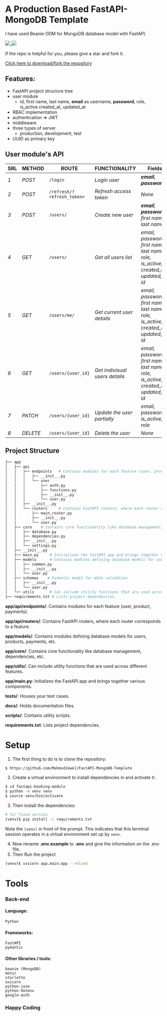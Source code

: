 # A Production Based FastAPI-MongoDB Template
I have used Beanie ODM for MongoDB database model with FastAPI.
<p>
    <a href="https://github.com/MahmudJewel/FastAPI-MongoDB-Template/fork">
        <img src="https://img.shields.io/github/forks/MahmudJewel/FastAPI-MongoDB-Template.svg?style=social&label=Fork" />
    </a>
    <a href="https://github.com/MahmudJewel/FastAPI-MongoDB-Template/fork">
        <img src="https://img.shields.io/github/stars/MahmudJewel/FastAPI-MongoDB-Template.svg?style=social&label=Stars" />
    </a>
    <!-- <a href="https://github.com/MahmudJewel/FastAPI-MongoDB-Template/fork">
        <img src="https://img.shields.io/nuget/dt/Azylee.Core.svg" />
    </a> -->
</p>
<p>
    If the repo is helpful for you, please give a star and fork it.
</p>
<a href="https://github.com/MahmudJewel/FastAPI-MongoDB-Template/fork">
    Click here to download/fork the repository
</a>

## Features:
* FastAPI project structure tree
* user module
    - id, first name, last name, **email** as username, **password**, role, is_active created_at, updated_at 
* RBAC implementation
* authentication => JWT
* middleware
* three types of server
    - production, development, test
* UUID as primary key

## User module's API
| SRL | METHOD | ROUTE | FUNCTIONALITY | Fields | Access | 
| ------- | ------- | ----- | ------------- | ------------- |------------- |
| *1* | *POST* | ```/login``` | _Login user_| _**email**, **password**_| _All User_|
| *2* | *POST* | ```/refresh/?refresh_token=``` | _Refresh access token_| _None_| _All User_|
| *3* | *POST* | ```/users/``` | _Create new user_|_**email**, **password**, first name, last name_| _Anyone_|
| *4* | *GET* | ```/users/``` | _Get all users list_|_email, password, first name, last name, role, is_active, created_at, updated_at, id_|_Admin_|
| *5* | *GET* | ```/users/me/``` | _Get current user details_|_email, password, first name, last name, role, is_active, created_at, updated_at, id_|_Any User_|
| *6* | *GET* | ```/users/{user_id}``` | _Get indivisual users details_|_email, password, first name, last name, role, is_active, created_at, updated_at, id_|_Admin or owner_|
| *7* | *PATCH* | ```/users/{user_id}``` | _Update the user partially_|_email, password, is_active, role_|_Admin or owner_|
| *8* | *DELETE* | ```/users/{user_id}``` | _Delete the user_|_None_|_Admin_|

## Project Structure
```sh
├── app
│   ├── api
│   │   ├── endpoints   # Contains modules for each feature (user, product, payments).
│   │   │   ├── __init__.py
│   │   │   └── user
│   │   │       ├── auth.py
│   │   │       ├── functions.py
│   │   │       ├── __init__.py
│   │   │       └── user.py
│   │   ├── __init__.py
│   │   └── routers     # Contains FastAPI routers, where each router corresponds to a feature.
│   │       ├── main_router.py
│   │       ├── __init__.py
│   │       └── user.py
│   ├── core    # Contains core functionality like database management, dependencies, etc. 
│   │   ├── database.py
│   │   ├── dependencies.py
│   │   ├── __init__.py
│   │   └── settings.py
│   ├── __init__.py
│   ├── main.py     # Initializes the FastAPI app and brings together various components.
│   ├── models      # Contains modules defining database models for users, products, payments, etc.
│   │   ├── common.py
│   │   ├── __init__.py
│   │   └── user.py
│   ├── schemas    # Pydantic model for data validation
│   │   ├── __init__.py
│   │   └── user.py
│   └── utils       # Can include utility functions that are used across different features.
├── requirements.txt # Lists project dependencies.
```
**app/api/endpoints/**: Contains modules for each feature (user, product, payments).

**app/api/routers/**: Contains FastAPI routers, where each router corresponds to a feature.

**app/models/**: Contains modules defining database models for users, products, payments, etc.

**app/core/**: Contains core functionality like database management, dependencies, etc.

**app/utils/**: Can include utility functions that are used across different features.

**app/main.py**: Initializes the FastAPI app and brings together various components.

**tests/**: Houses your test cases.

**docs/**: Holds documentation files.

**scripts/**: Contains utility scripts.

**requirements.txt**: Lists project dependencies.


# Setup
1. The first thing to do is to clone the repository:
```sh
$ https://github.com/MahmudJewel/FastAPI-MongoDB-Template
```

2. Create a virtual environment to install dependencies in and activate it:
```sh
$ cd fastapi-booking-module
$ python -m venv venv
$ source venv/bin/activate
```
3. Then install the dependencies:
```sh
# for fixed version
(venv)$ pip install -r requirements.txt
```
Note the `(venv)` in front of the prompt. This indicates that this terminal
session operates in a virtual environment set up by `venv`.

4. Now rename **.env.example** to **.env** and give the information on the .env file.
5. Then Run the project
```sh
(venv)$ uvicorn app.main:app --reload
```


# Tools
### Back-end
#### Language:
	Python

#### Frameworks:
	FastAPI
    pydantic
	
#### Other libraries / tools:
	beanie (MongoDB)
    motor
    starlette
    uvicorn
    python-jose
    python-dotenv
    google-auth

### Happy Coding

